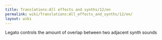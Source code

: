 ```yaml
---
title: Translations:All effects and synths/12/en
permalink: wiki/Translations:All_effects_and_synths/12/en/
layout: wiki
---
```


Legato controls the amount of overlap between two adjacent synth sounds
